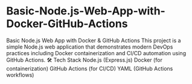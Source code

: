 # Basic-Node.js-Web-App-with-Docker-GitHub-Actions
 Basic Node.js Web App with Docker &amp; GitHub Actions This project is a simple Node.js web application that demonstrates modern DevOps practices including Docker containerization and CI/CD automation using GitHub Actions.  🛠 Tech Stack Node.js (Express.js)  Docker (for containerization)  GitHub Actions (for CI/CD)  YAML (GitHub Actions workflows)
